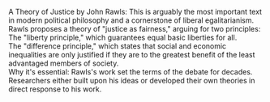 ​A Theory of Justice by John Rawls: 
This is arguably the most important text in modern political philosophy and a cornerstone of liberal egalitarianism. Rawls proposes a theory of "justice as fairness," arguing for two principles:  
​The "liberty principle," which guarantees equal basic liberties for all.  
​The "difference principle," which states that social and economic inequalities are only justified if they are to the greatest benefit of the least advantaged members of society.  
​Why it's essential: Rawls's work set the terms of the debate for decades. Researchers either built upon his ideas or developed their own theories in direct response to his work.
